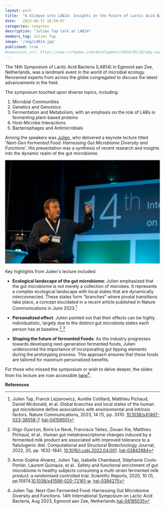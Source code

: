 ```yaml
---
layout: post
title:  "A Glimpse into LAB14: Insights on the Future of Lactic Acid Bacteria science"
date:   2023-08-31 16:50:07
categories: congress
description: "Julien Tap talk at LAB14"
members_tag: Julien Tap
image: '/img/LAB14.jpg'
published: true
#canonical_url: https://www.csrhymes.com/development/2018/05/28/why-use-a-static-site-generator.html
---
```


The 14th Symposium of Lactic Acid Bacteria (LAB14) in Egmond aan Zee, Netherlands, was a landmark event in the world of microbial ecology. 
Renowned experts from across the globe congregated to discuss the latest advancements in the field.

The symposium touched upon diverse topics, including:

1. Microbial Communities
2. Genetics and Genomics
3. Fermentation and Metabolism, with an emphasis on the role of LABs in fermenting plant-based proteins
4. Host-Microbe Interactions
5. Bacteriophages and Antimicrobials

Among the speakers was [Julien](/team/julien-tap/), who delivered a keynote lecture titled '*Next-Gen Fermented Food: Harnessing Gut Microbiome Diversity and Functions*'. His presentation was a synthesis of recent research and insights into the dynamic realm of the gut microbiome.

![Julien Tap LAB14](/img/Julien_Tap_LAB_2023_Egmond_aan_Zee.jpg)

Key highlights from Julien's lecture included:

- **Ecological landscape of the gut microbiome**: Julien emphasized that the gut microbiome is not merely a collection of microbes. It represents a complex ecological landscape with local states that are dynamically interconnected. These states form "branches" where pivotal transitions take place, a concept elucidated in a recent article published in Nature Communications in June 2023.[^1]

- **Personalized effect**: Julien pointed out that their effects can be highly individualistic, largely due to the distinct gut microbiota states each person has at baseline.[^2],[^3] 


- **Shaping the future of fermented Foods**: As the industry progresses towards developing next-generation fermented foods, Julien underscored the importance of incorporating gut tipping elements during the prototyping process. This approach ensures that these foods are tailored for maximum personalized benefits.

For those who missed the symposium or wish to delve deeper, the slides from his lecture are now accessible [here](https://hal.inrae.fr/hal-04195035)[^4].

**References**

[^1]: Julien Tap, Franck Lejzerowicz, Aurélie Cotillard, Matthieu Pichaud, Daniel Mcdonald, et al. Global branches and local states of the human gut microbiome define associations with environmental and intrinsic factors. Nature Communications, 2023, 14 (1), pp. 3310. [10.1038/s41467-023-38558-7](https://doi.org/10.1038/s41467-023-38558-7). [hal-04159501](https://hal.inrae.fr/hal-04195035)

[^2]: Iñigo Oyarzun, Boris Le Nevé, Francisca Yañez, Zixuan Xie, Matthieu Pichaud, et al.. Human gut metatranscriptome changes induced by a fermented milk product are associated with improved tolerance to a flatulogenic diet. Computational and Structural Biotechnology Journal, 2022, 20, pp. 1632-1641. [10.1016/j.csbj.2022.04.001](https://doi.org/10.1038/s41467-023-38558-7). [hal-03842684](https://hal.inrae.fr/hal-03842684)

[^3]: Anne-Sophie Alvarez, Julien Tap, Isabelle Chambaud, Stéphanie Cools-Portier, Laurent Quinquis, et al.. Safety and functional enrichment of gut microbiome in healthy subjects consuming a multi-strain fermented milk product: a randomised controlled trial. Scientific Reports, 2020, 10 (1), pp.15974.[10.1038/s41598-020-72161-w](https://dx.doi.org/10.1038/s41598-020-72161-w). [hal-0384270](https://hal.science/hal-03842707)


[^4]: Julien Tap. Next-Gen Fermented Food: Harnessing Gut Microbiome Diversity and Functions. 14th International Symposium on Lactic Acid Bacteria, Aug 2023, Egmond aan Zee, Netherlands.[hal-04195035](https://hal.inrae.fr/hal-04195035) 


